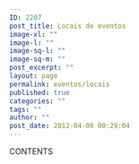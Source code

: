 ```yaml
---
ID: 2207
post_title: Locais de eventos
image-xl: ""
image-l: ""
image-sq-l: ""
image-sq-m: ""
post_excerpt: ""
layout: page
permalink: eventos/locais
published: true
categories: ""
tags: ""
author: ""
post_date: 2012-04-08 00:29:04
---
```

CONTENTS